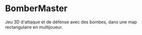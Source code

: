 # BomberMaster
Jeu 3D d'attaque et de défense avec des bombes, dans une map rectangulaire en multijoueur.
